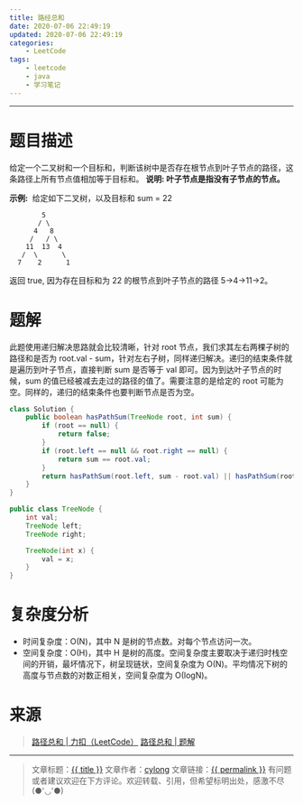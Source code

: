 ```yaml
---
title: 路经总和
date: 2020-07-06 22:49:19
updated: 2020-07-06 22:49:19
categories:
    - LeetCode
tags:
    - leetcode
    - java
    - 学习笔记
---
```

---

# 题目描述

给定一个二叉树和一个目标和，判断该树中是否存在根节点到叶子节点的路径，这条路径上所有节点值相加等于目标和。
**说明: 叶子节点是指没有子节点的节点。**

**示例:** 
给定如下二叉树，以及目标和 sum = 22
```
        5
       / \
      4   8
     /   / \
    11  13  4
   /  \      \
  7    2      1
```
返回 true, 因为存在目标和为 22 的根节点到叶子节点的路径 5->4->11->2。

<!-- more -->

# 题解

此题使用递归解决思路就会比较清晰，针对 root 节点，我们求其左右两棵子树的路径和是否为 root.val - sum，针对左右子树，同样递归解决。递归的结束条件就是遍历到叶子节点，直接判断 sum 是否等于 val 即可。因为到达叶子节点的时候，sum 的值已经被减去走过的路径的值了。需要注意的是给定的 root 可能为空。同样的，递归的结束条件也要判断节点是否为空。

```java
class Solution {
    public boolean hasPathSum(TreeNode root, int sum) {
        if (root == null) {
            return false;
        }
        if (root.left == null && root.right == null) {
            return sum == root.val;
        }
        return hasPathSum(root.left, sum - root.val) || hasPathSum(root.right, sum - root.val);
    }
}

public class TreeNode {
    int val;
    TreeNode left;
    TreeNode right;

    TreeNode(int x) {
        val = x;
    }
}
```

# 复杂度分析

* 时间复杂度：Ο(N)，其中 N 是树的节点数。对每个节点访问一次。
* 空间复杂度：Ο(H)，其中 H 是树的高度。空间复杂度主要取决于递归时栈空间的开销，最坏情况下，树呈现链状，空间复杂度为 Ο(N)。平均情况下树的高度与节点数的对数正相关，空间复杂度为 Ο(logN)。

# 来源
> [路径总和 | 力扣（LeetCode）][1]
> [路径总和 | 题解][2]

---

> 文章标题：<a href='{{ permalink }}' title='{{ title }}' >{{ title }}</a>
> 文章作者：[cylong](http://www.cylong.com/about/ "cylong")
> 文章链接：<a href='{{ permalink }}' title='{{ title }}' >{{ permalink }}</a>
> 有问题或者建议欢迎在下方评论。欢迎转载、引用，但希望标明出处，感激不尽(●'◡'●)

[1]: https://leetcode-cn.com/problems/path-sum/ "路径总和 | 力扣（LeetCode）"
[2]: https://leetcode-cn.com/problems/path-sum/solution/lu-jing-zong-he-by-leetcode-solution/ "路径总和 | 题解"
